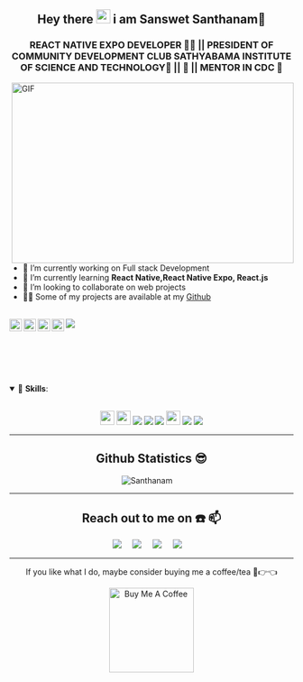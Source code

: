 <h2 align="center"> 
Hey there <img src="https://media.giphy.com/media/hvRJCLFzcasrR4ia7z/giphy.gif" width="25px">  i am Sanswet Santhanam🙋‍ </h2>
</h2>
 <h3 align="center">REACT NATIVE EXPO DEVELOPER 👨‍💻 || PRESIDENT OF COMMUNITY DEVELOPMENT CLUB SATHYABAMA INSTITUTE OF SCIENCE AND TECHNOLOGY🙋 ||   💃 || MENTOR IN CDC  👧 </h3>

<img align="right" alt="GIF" src="https://github.com/abhisheknaiidu/abhisheknaiidu/blob/master/code.gif?raw=true" width="500" height="320" />

- 🔭 I’m currently working on Full stack Development
- 🌱 I’m currently learning **React Native,React Native Expo, React.js**
- 👯 I’m looking to collaborate on web projects
- 👨‍💻 Some of my projects are available at my [Github](https://github.com/SANSWET920?tab=repositories)
<br><br> 
<p align="center">
<a href="https://discord.gg/XTW52Kt">
  <img align="left" alt="Abhishek's Discord" width="22px" src="https://raw.githubusercontent.com/peterthehan/peterthehan/master/assets/discord.svg" />
</a>
<a href="https://twitter.com">
  <img align="left" alt="Abhishek Naidu | Twitter" width="22px" src="https://raw.githubusercontent.com/peterthehan/peterthehan/master/assets/twitter.svg" />
</a>
<a href="https://www.linkedin.com">
  <img align="left" alt="Abhishek's LinkedIN" width="22px" src="https://raw.githubusercontent.com/peterthehan/peterthehan/master/assets/linkedin.svg" />
</a>
<a href="https://open.spotify.com">
  <img align="left" alt="Abhishek's Spotify" width="22px" src="https://raw.githubusercontent.com/peterthehan/peterthehan/master/assets/spotify.svg" />
</a>
 
![](https://komarev.com/ghpvc/?username=JAYAROSHINI2112&label=Views&color=blue&style=plastic)
</p>
<br><br><br><br><br>
<div align ="center">

<details open>
<summary align="left">🚀 <b>Skills</b>:</summary>
 <br>
</details>
<p align="center">
  <img src ="https://img.shields.io/badge/html5%20-%23E34F26.svg?&style=flat&logo=html5&logoColor=white" height=25>
  <img src ="https://img.shields.io/badge/css3%20-%231572B6.svg?&style=flat&logo=css3&logoColor=white" height=25>
  <img src="https://img.shields.io/badge/c-%23F05033.svg?&style=for-the-badge&logo=c&logoColor=white"/>
  <img src="https://img.shields.io/badge/javascript-%23F7DF1E.svg?&style=for-the-badge&logo=javascript&logoColor=white"/>
  <img src="https://img.shields.io/badge/php-%2361DAFB.svg?&style=for-the-badge&logo=php&logoColor=white"/>
  <img src="https://img.shields.io/badge/MySQL-00000F?style=flat&logo=mysql&logoColor=white" height=25>
  <img src="https://img.shields.io/badge/yii2-%23E34F26.svg?&style=for-the-badge&logo=yii2&logoColor=white"/>
  <img src="https://img.shields.io/badge/git-%23007ACC.svg?&style=for-the-badge&logo=git&logoColor=white"/>
 </p>

--------------------------------------------------------------------------------------------------------------------------------------------------------------------------------------------------------------------------------------------------------------------------------------------------------------------------------------------------

<h2 align="center"> Github Statistics 😎 </h2>
<p align="center">
 <img src="https://jayaroshinireadme.vercel.app/api?username=JAYAROSHINI2112&show_icons=true&theme=gotham" alt="Santhanam" />&nbsp;&nbsp;&nbsp;&nbsp;
</p>

--------------------------------------------------------------------------------------------------------------------------------------------------------------------------------------------------------------------------------------------------------------------------------------------------------------------------------------------------

<h2> Reach out to me on ☎️ 📫</h2>
<p align="center">
  <a target="_blank"href="https://www.linkedin.com/in/jaya-roshini-3b36a71b1n"><img src="https://img.shields.io/badge/linkedin-%230077B5.svg?&style=for-the-badge&logo=linkedin&logoColor=white" /></a>&nbsp;&nbsp;&nbsp;&nbsp;
  <a target="_blank"href="https://twitter.com/Roshini80652685?s=09"><img src="https://img.shields.io/badge/twitter-%231DA1F2.svg?&style=for-the-badge&logo=twitter&logoColor=white" /></a>&nbsp;&nbsp;&nbsp;&nbsp;
  <a href="mailto:roshinicandy2112@gmail.com?subject=Hello%20Harsh,%20From%20Github"><img src="https://img.shields.io/badge/gmail-%23D14836.svg?&style=for-the-badge&logo=gmail&logoColor=white" /></a>&nbsp;&nbsp;&nbsp;&nbsp;
  <a href="https://www.instagram.com/roshini__mohan_/"><img src="https://img.shields.io/badge/instagram-%23D14836.svg?&style=for-the-badge&logo=instagram&logoColor=white" /></a>&nbsp;&nbsp;&nbsp;&nbsp;
</p>            
              
--------------------------------------------------------------------------------------------------------------------------------------------------------------------------------------------------------------------------------------------------------------------------------------------------------------------------------------------------

If you like what I do, maybe consider buying me a coffee/tea 🥺👉👈

<a href="https://www.buymeacoffee.com/RoshiniMohan" target="_blank"><img src="https://cdn.buymeacoffee.com/buttons/v2/default-red.png" alt="Buy Me A Coffee" width="150" ></a>


